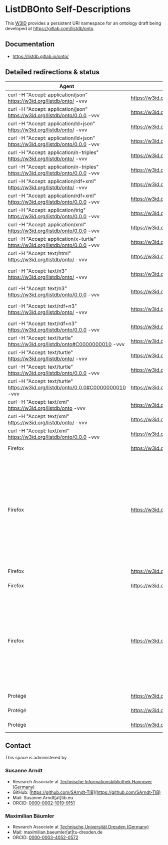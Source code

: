 # ListDBOnto Self-Descriptions

This [W3ID](https://w3id.org) provides a persistent URI namespace for an ontology draft being developed at <https://gitlab.com/listdb/onto>.

## Documentation

* <https://listdb.gitlab.io/onto/>

## Detailed redirections & status

| Agent                                                                             | URI                                            | expected                                                                               | resolved to                                                                   | status               | comment                                                                                                                     |
|-----------------------------------------------------------------------------------|------------------------------------------------|----------------------------------------------------------------------------------------|-------------------------------------------------------------------------------|----------------------|-----------------------------------------------------------------------------------------------------------------------------|
| curl -H "Accept: application/json" https://w3id.org/listdb/onto/ -vvv             | https://w3id.org/listdb/onto/                  | 303 to https://listdb.gitlab.io/onto/ontology.jsonld                                   | 303 to https://listdb.gitlab.io/onto/ontology.jsonld                          | RESOLVES AS EXPECTED |                                                                                                                             |
| curl -H "Accept: application/json" https://w3id.org/listdb/onto/0.0.0 -vvv        | https://w3id.org/listdb/onto/0.0.0             | https://gitlab.com/listdb/onto/-/raw/0.0.0/serializations/ontology.jsonld              | 303 to https://gitlab.com/listdb/onto/-/raw/0.0.0/serializations/ontology.jsonld  | RESOLVES AS EXPECTED   |                                                                                              |
| curl -H "Accept: application/ld+json" https://w3id.org/listdb/onto/ -vvv          | https://w3id.org/listdb/onto/                  | 303 to https://listdb.gitlab.io/onto/ontology.jsonld                                   | 303 to https://listdb.gitlab.io/onto/ontology.jsonld                          | RESOLVES AS EXPECTED |                                                                                                                             |
| curl -H "Accept: application/ld+json" https://w3id.org/listdb/onto/0.0.0 -vvv     | https://w3id.org/listdb/onto/0.0.0             | https://gitlab.com/listdb/onto/-/raw/0.0.0/serializations/ontology.jsonld              | 303 to https://gitlab.com/listdb/onto/-/raw/0.0.0/serializations/ontology.jsonld  | RESOLVES AS EXPECTED   |                                                                                              |
| curl -H "Accept: application/n-triples" https://w3id.org/listdb/onto/ -vvv        | https://w3id.org/listdb/onto/                  | 303 to https://listdb.gitlab.io/onto/ontology.nt                                       | 303 to https://listdb.gitlab.io/onto/ontology.nt                              | RESOLVES AS EXPECTED |                                                                                                                             |
| curl -H "Accept: application/n-triples" https://w3id.org/listdb/onto/0.0.0 -vvv   | https://w3id.org/listdb/onto/0.0.0             | https://gitlab.com/listdb/onto/-/raw/0.0.0/serializations/ontology.nt                  | 303 to https://gitlab.com/listdb/onto/-/raw/0.0.0/serializations/ontology.nt  | RESOLVES AS EXPECTED |                                                                                                                             |
| curl -H "Accept: application/rdf+xml" https://w3id.org/listdb/onto/ -vvv          | https://w3id.org/listdb/onto/                  | 303 to https://listdb.gitlab.io/onto/ontology.xml                                      | 303 to https://listdb.gitlab.io/onto/ontology.xml                             | RESOLVES AS EXPECTED |                                                                                                                             |
| curl -H "Accept: application/rdf+xml" https://w3id.org/listdb/onto/0.0.0 -vvv     | https://w3id.org/listdb/onto/0.0.0             | https://gitlab.com/listdb/onto/-/raw/0.0.0/serializations/ontology.xml                 | 303 to https://gitlab.com/listdb/onto/-/raw/0.0.0/serializations/ontology.xml | RESOLVES AS EXPECTED |                                                                                                                             |
| curl -H "Accept: application/trig" https://w3id.org/listdb/onto/0.0.0 -vvv        | https://w3id.org/listdb/onto/0.0.0             | https://gitlab.com/listdb/onto/-/raw/0.0.0/serializations/ontology.trig                | 303 to https://gitlab.com/listdb/onto/-/raw/0.0.0/serializations/ontology.trig  | RESOLVES AS EXPECTED   |                                                                                              |
| curl -H "Accept: application/xml" https://w3id.org/listdb/onto/0.0.0 -vvv         | https://w3id.org/listdb/onto/0.0.0             | https://gitlab.com/listdb/onto/-/raw/0.0.0/serializations/ontology.xml                 | 303 to https://gitlab.com/listdb/onto/-/raw/0.0.0/serializations/ontology.xml | RESOLVES AS EXPECTED |                                                                                                                             |
| curl -H "Accept: application/x-turtle" https://w3id.org/listdb/onto/0.0.0 -vvv    | https://w3id.org/listdb/onto/0.0.0             | https://gitlab.com/listdb/onto/-/raw/0.0.0/serializations/ontology.ttl                 | 303 to https://gitlab.com/listdb/onto/-/raw/0.0.0/serializations/ontology.ttl | RESOLVES AS EXPECTED |                                                                                                                             |
| curl -H "Accept: text/html" https://w3id.org/listdb/onto/ -vvv                    | https://w3id.org/listdb/onto/                  | 303 to https://listdb.gitlab.io/onto/index.html                                        | 303 to https://listdb.gitlab.io/onto/index.html                               | RESOLVES AS EXPECTED |                                                                                                                             |
| curl -H "Accept: text/n3" https://w3id.org/listdb/onto/ -vvv                      | https://w3id.org/listdb/onto/                  | 303 to https://gitlab.com/listdb/onto/-/raw/main/serializations/ontology.n3            | 303 to https://listdb.gitlab.io/onto/index.html                              | UNEXPECTED RESOLVE   | RULE WAS MISSING > ADDED NOW                                                                                                 |
| curl -H "Accept: text/n3" https://w3id.org/listdb/onto/0.0.0 -vvv                 | https://w3id.org/listdb/onto/0.0.0             | https://gitlab.com/listdb/onto/-/raw/0.0.0/serializations/ontology.n3                  | 303 to https://gitlab.com/listdb/onto/-/raw/0.0.0/serializations/ontology.n3  | RESOLVES AS EXPECTED   |                                                                                              |
| curl -H "Accept: text/rdf+n3" https://w3id.org/listdb/onto/ -vvv                  | https://w3id.org/listdb/onto/                  | 303 to https://gitlab.com/listdb/onto/-/raw/main/serializations/ontology.n3            | 303 to https://listdb.gitlab.io/onto/index.html                               | UNEXPECTED RESOLVE   | RULE WAS MISSING > ADDED NOW                                                                                                 |
| curl -H "Accept: text/rdf+n3" https://w3id.org/listdb/onto/0.0.0 -vvv             | https://w3id.org/listdb/onto/0.0.0             | https://gitlab.com/listdb/onto/-/raw/0.0.0/serializations/ontology.n3                  | 404 | NEW RULE |                                                                                                                                                                                                                   |
| curl -H "Accept: text/turtle" https://w3id.org/listdb/onto#C0000000010 -vvv       | https://w3id.org/listdb/onto#C0000000010       | 301 to https://w3id.org/listdb/onto/                                                   | 301 to https://w3id.org/listdb/onto/                                          | RESOLVES AS EXPECTED |                                                                                                                             |
| curl -H "Accept: text/turtle" https://w3id.org/listdb/onto/ -vvv                  | https://w3id.org/listdb/onto/                  | 303 to https://listdb.gitlab.io/onto/ontology.ttl                                      | 303 to https://listdb.gitlab.io/onto/ontology.ttl                             | RESOLVES AS EXPECTED |                                                                                                                             |
| curl -H "Accept: text/turtle" https://w3id.org/listdb/onto/0.0.0 -vvv             | https://w3id.org/listdb/onto/0.0.0             | https://gitlab.com/listdb/onto/-/raw/0.0.0/serializations/ontology.ttl                 | 303 to https://gitlab.com/listdb/onto/-/raw/0.0.0/serializations/ontology.ttl | RESOLVES AS EXPECTED |                                                                                                                             |
| curl -H "Accept: text/turtle" https://w3id.org/listdb/onto/0.0.0#C0000000010 -vvv | https://w3id.org/listdb/onto/0.0.0#C0000000010 | 303 to https://gitlab.com/listdb/onto/-/raw/0.0.0/serializations/ontology.ttl          | 303 to https://gitlab.com/listdb/onto/-/raw/0.0.0/serializations/ontology.ttl | RESOLVES AS EXPECTED |                                                                                                                             |
| curl -H "Accept: text/xml" https://w3id.org/listdb/onto -vvv                      | https://w3id.org/listdb/onto                   | 301 to https://w3id.org/listdb/onto/                                                   | 301 to https://w3id.org/listdb/onto/                                          | RESOLVES AS EXPECTED |                                                                                                                             |
| curl -H "Accept: text/xml" https://w3id.org/listdb/onto/ -vvv                     | https://w3id.org/listdb/onto/                  | 303 to https://listdb.gitlab.io/onto/ontology.xml                                      | 303 https://listdb.gitlab.io/onto/ontology.xml                                | RESOLVES AS EXPECTED |                                                                                                                             |
| curl -H "Accept: text/xml" https://w3id.org/listdb/onto/0.0.0 -vvv                | https://w3id.org/listdb/onto/0.0.0             | https://gitlab.com/listdb/onto/-/raw/0.0.0/serializations/ontology.xml                 | 303 to https://gitlab.com/listdb/onto/-/raw/0.0.0/serializations/ontology.xml | RESOLVES AS EXPECTED |                                                                                                                             |
| Firefox                                                                           | https://w3id.org/listdb/onto                   | https://listdb.gitlab.io/onto/index.html                                               | https://listdb.gitlab.io/onto/index.html                                      | RESOLVES AS EXPECTED |                                                                                                                             |
| Firefox                                                                           | https://w3id.org/listdb/onto/0.0.0             | version 0.0.0 of ListDBOnto documentation                                              | latest version of ListDBOnto documentation                                    | CURRENTLY INCORRECT RESOLUTION, MISSING RESOURCE, MISSING RULE          | this rule is not defined, because there is no versioned documentation of ListDBOnto, yet, cf. Placeholder in .htaccess file <br>an intermediary solution resolves to the latest version of the documentation                        
| Firefox                                                                           | https://w3id.org/listdb/onto/0.0.0             | latest version of ListDBOnto documentation at https://listdb.gitlab.io/onto/index.html | latest version of ListDBOnto documentation at https://listdb.gitlab.io/onto/index.html        | RESOLVES AS EXPECTED          |                                                                          |
| Firefox                                                                           | https://w3id.org/listdb/onto#C0000000010       | go to https://listdb.gitlab.io/onto/index.html#C0000000010                             | go to https://listdb.gitlab.io/onto/index.html#C0000000010                    | RESOLVES AS EXPECTED |
| Firefox | https://w3id.org/listdb/onto/0.0.0#C0000000010 | version 0.0.0 of ListDBOnto documentation at #C0000000010 | latest version of ListDBOnto documentation at #C0000000010 | CURRENTLY INCORRECT RESOLUTION, MISSING RESOURCE, MISSING RULE | this rule is not defined, because there is no versioned documentation of ListDBOnto, yet<br>an intermediary solution resolves to the latest version of the documentation |                                                                                                                             |
| Protégé                                                                           | https://w3id.org/listdb/onto                   | load from https://listdb.gitlab.io/onto/ontology.xml                                   | LOADS                                                                         | RESOLVES AS EXPECTED |                                                                                                                             |
| Protégé                                                                           | https://w3id.org/listdb/onto#C0000000010       | load complete ontology via w3id redirects                                              | load complete ontology via w3id redirects                                     | RESOLVES AS EXPECTED |                                                                                                                             |
| Protégé                                                                           | https://w3id.org/listdb/onto/0.0.0#C0000000010 | load complete ontology via w3id redirects                                              | load complete ontology via w3id redirects                                     | RESOLVES AS EXPECTED |                                                                                                                             |

## Contact

This space is administered by

### Susanne Arndt

* Research Associate at [Technische Informationsbibliothek Hannover (Germany)](https://www.tib.eu)
* GitHub: [https://github.com/SArndt-TIB](https://github.com/SArndt-TIB)
* Mail: Susanne.Arndt[at]tib.eu
* ORCID: [0000-0002-1019-9151](https://orcid.org/0000-0002-1019-9151)

### Maximilian Bäumler

* Research Associate at [Technische Universität Dresden (Germany)](https://tu-dresden.de/)
* Mail: maximilian.baeumler[at]tu-dresden.de
* ORCID: [0000-0003-4052-0572](https://orcid.org/0000-0003-4052-0572)